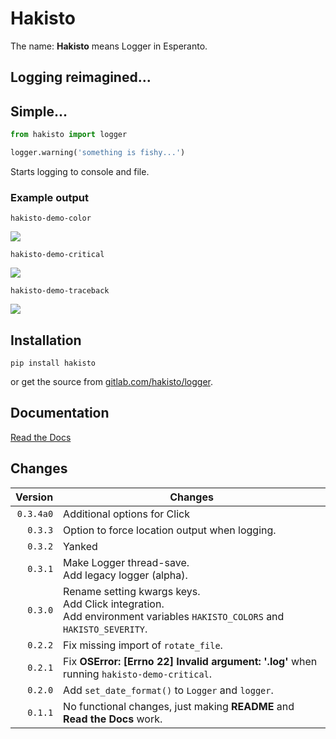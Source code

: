 # Hakisto

The name: **Hakisto** means Logger in Esperanto.

## Logging reimagined...

## Simple...

```python
from hakisto import logger

logger.warning('something is fishy...')
```

Starts logging to console and file.

### Example output

```
hakisto-demo-color
```

![](https://gitlab.com/hakisto/logger/-/raw/main/docs/images/demo-color.png)

```
hakisto-demo-critical
```

![](https://gitlab.com/hakisto/logger/-/raw/main/docs/images/demo-critical.png)

```
hakisto-demo-traceback
```

![](https://gitlab.com/hakisto/logger/-/raw/main/docs/images/demo-traceback.png)

## Installation

```
pip install hakisto
```

or get the source from [gitlab.com/hakisto/logger](https://gitlab.com/hakisto/logger/).

## Documentation

[Read the Docs](https://hakisto.readthedocs.io)

## Changes

|   Version | Changes                                                                                                                         |
|----------:|---------------------------------------------------------------------------------------------------------------------------------|
| `0.3.4a0` | Additional options for Click                                                                                                    |
|   `0.3.3` | Option to force location output when logging.                                                                                   |
|   `0.3.2` | Yanked                                                                                                                          |
|   `0.3.1` | Make Logger thread-save.<br />Add legacy logger (alpha).                                                                        |
|   `0.3.0` | Rename setting kwargs keys.<br />Add Click integration.<br />Add environment variables `HAKISTO_COLORS` and `HAKISTO_SEVERITY`. |
|   `0.2.2` | Fix missing import of `rotate_file`.                                                                                            |
|   `0.2.1` | Fix **OSError: [Errno 22] Invalid argument: '<frozen runpy>.log'** when running `hakisto-demo-critical`.                        |
|   `0.2.0` | Add `set_date_format()` to `Logger` and `logger`.                                                                               |
|   `0.1.1` | No functional changes, just making **README** and **Read the Docs** work.                                                       |
